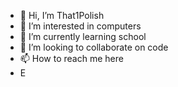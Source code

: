 - 👋 Hi, I’m That1Polish
- 👀 I’m interested in computers
- 🌱 I’m currently learning school
- 💞️ I’m looking to collaborate on code
- 📫 How to reach me here
- E
